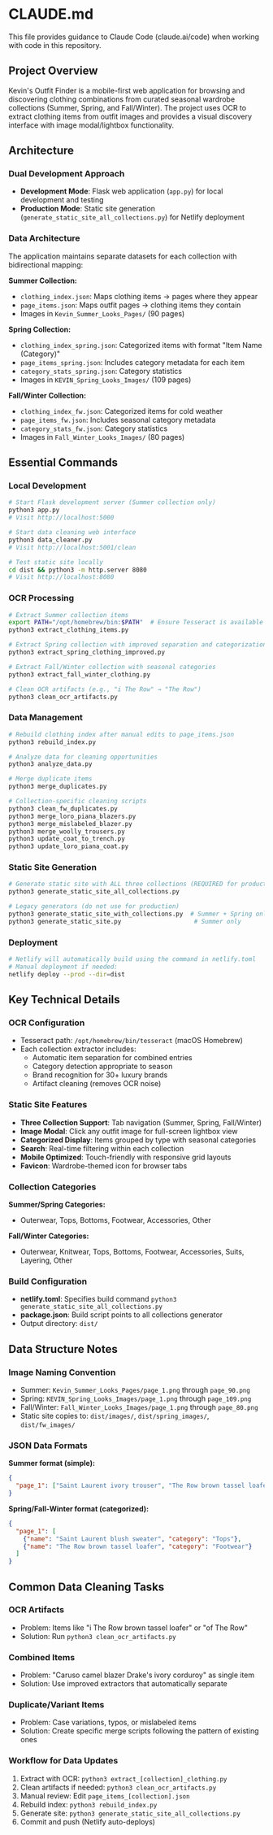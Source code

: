# CLAUDE.md

This file provides guidance to Claude Code (claude.ai/code) when working with code in this repository.

## Project Overview

Kevin's Outfit Finder is a mobile-first web application for browsing and discovering clothing combinations from curated seasonal wardrobe collections (Summer, Spring, and Fall/Winter). The project uses OCR to extract clothing items from outfit images and provides a visual discovery interface with image modal/lightbox functionality.

## Architecture

### Dual Development Approach
- **Development Mode**: Flask web application (`app.py`) for local development and testing
- **Production Mode**: Static site generation (`generate_static_site_all_collections.py`) for Netlify deployment

### Data Architecture
The application maintains separate datasets for each collection with bidirectional mapping:

**Summer Collection:**
- `clothing_index.json`: Maps clothing items → pages where they appear
- `page_items.json`: Maps outfit pages → clothing items they contain
- Images in `Kevin_Summer_Looks_Pages/` (90 pages)

**Spring Collection:**
- `clothing_index_spring.json`: Categorized items with format "Item Name (Category)"
- `page_items_spring.json`: Includes category metadata for each item
- `category_stats_spring.json`: Category statistics
- Images in `KEVIN_Spring_Looks_Images/` (109 pages)

**Fall/Winter Collection:**
- `clothing_index_fw.json`: Categorized items for cold weather
- `page_items_fw.json`: Includes seasonal category metadata
- `category_stats_fw.json`: Category statistics
- Images in `Fall_Winter_Looks_Images/` (80 pages)

## Essential Commands

### Local Development
```bash
# Start Flask development server (Summer collection only)
python3 app.py
# Visit http://localhost:5000

# Start data cleaning web interface
python3 data_cleaner.py
# Visit http://localhost:5001/clean

# Test static site locally
cd dist && python3 -m http.server 8080
# Visit http://localhost:8080
```

### OCR Processing
```bash
# Extract Summer collection items
export PATH="/opt/homebrew/bin:$PATH"  # Ensure Tesseract is available
python3 extract_clothing_items.py

# Extract Spring collection with improved separation and categorization
python3 extract_spring_clothing_improved.py

# Extract Fall/Winter collection with seasonal categories
python3 extract_fall_winter_clothing.py

# Clean OCR artifacts (e.g., "i The Row" → "The Row")
python3 clean_ocr_artifacts.py
```

### Data Management
```bash
# Rebuild clothing index after manual edits to page_items.json
python3 rebuild_index.py

# Analyze data for cleaning opportunities
python3 analyze_data.py

# Merge duplicate items
python3 merge_duplicates.py

# Collection-specific cleaning scripts
python3 clean_fw_duplicates.py
python3 merge_loro_piana_blazers.py
python3 merge_mislabeled_blazer.py
python3 merge_woolly_trousers.py
python3 update_coat_to_trench.py
python3 update_loro_piana_coat.py
```

### Static Site Generation
```bash
# Generate static site with ALL three collections (REQUIRED for production)
python3 generate_static_site_all_collections.py

# Legacy generators (do not use for production)
python3 generate_static_site_with_collections.py  # Summer + Spring only
python3 generate_static_site.py                    # Summer only
```

### Deployment
```bash
# Netlify will automatically build using the command in netlify.toml
# Manual deployment if needed:
netlify deploy --prod --dir=dist
```

## Key Technical Details

### OCR Configuration
- Tesseract path: `/opt/homebrew/bin/tesseract` (macOS Homebrew)
- Each collection extractor includes:
  - Automatic item separation for combined entries
  - Category detection appropriate to season
  - Brand recognition for 30+ luxury brands
  - Artifact cleaning (removes OCR noise)

### Static Site Features
- **Three Collection Support**: Tab navigation (Summer, Spring, Fall/Winter)
- **Image Modal**: Click any outfit image for full-screen lightbox view
- **Categorized Display**: Items grouped by type with seasonal categories
- **Search**: Real-time filtering within each collection
- **Mobile Optimized**: Touch-friendly with responsive grid layouts
- **Favicon**: Wardrobe-themed icon for browser tabs

### Collection Categories
**Summer/Spring Categories:**
- Outerwear, Tops, Bottoms, Footwear, Accessories, Other

**Fall/Winter Categories:**
- Outerwear, Knitwear, Tops, Bottoms, Footwear, Accessories, Suits, Layering, Other

### Build Configuration
- **netlify.toml**: Specifies build command `python3 generate_static_site_all_collections.py`
- **package.json**: Build script points to all collections generator
- Output directory: `dist/`

## Data Structure Notes

### Image Naming Convention
- Summer: `Kevin_Summer_Looks_Pages/page_1.png` through `page_90.png`
- Spring: `KEVIN_Spring_Looks_Images/page_1.png` through `page_109.png`
- Fall/Winter: `Fall_Winter_Looks_Images/page_1.png` through `page_80.png`
- Static site copies to: `dist/images/`, `dist/spring_images/`, `dist/fw_images/`

### JSON Data Formats
**Summer format (simple):**
```json
{
  "page_1": ["Saint Laurent ivory trouser", "The Row brown tassel loafer"]
}
```

**Spring/Fall-Winter format (categorized):**
```json
{
  "page_1": [
    {"name": "Saint Laurent blush sweater", "category": "Tops"},
    {"name": "The Row brown tassel loafer", "category": "Footwear"}
  ]
}
```

## Common Data Cleaning Tasks

### OCR Artifacts
- Problem: Items like "i The Row brown tassel loafer" or "of The Row"
- Solution: Run `python3 clean_ocr_artifacts.py`

### Combined Items
- Problem: "Caruso camel blazer Drake's ivory corduroy" as single item
- Solution: Use improved extractors that automatically separate

### Duplicate/Variant Items
- Problem: Case variations, typos, or mislabeled items
- Solution: Create specific merge scripts following the pattern of existing ones

### Workflow for Data Updates
1. Extract with OCR: `python3 extract_[collection]_clothing.py`
2. Clean artifacts if needed: `python3 clean_ocr_artifacts.py`
3. Manual review: Edit `page_items_[collection].json`
4. Rebuild index: `python3 rebuild_index.py`
5. Generate site: `python3 generate_static_site_all_collections.py`
6. Commit and push (Netlify auto-deploys)